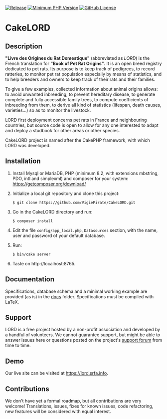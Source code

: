 [![Release](https://img.shields.io/github/v/release/VigiePirate/CakeLORD)](https://github.com/VigiePirate/CakeLORD/releases/tag/latest)
[![Minimum PHP Version](https://img.shields.io/badge/php-%3E%3D%208.2-8892BF.svg)](https://php.net/)
[![GitHub License](https://img.shields.io/github/license/VigiePirate/CakeLORD)](https://github.com/VigiePirate/CakeLORD?tab=GPL-3.0-1-ov-file#readme)

# CakeLORD

## Description

**"Livre des Origines du Rat Domestique"** (abbreviated as *LORD*) is the French translation for **"Book of Pet Rat Origins"**. It is an open breed registry dedicated to pet rats. Its purpose is to keep track of pedigrees, to record ratteries, to monitor pet rat population especially by means of statistics, and to help breeders and owners to keep track of their rats and their families.

To give a few examples, collected information about animal origins allows: to avoid unwanted inbreeding, to prevent hereditary disease, to generate complete and fully accessible family trees, to compute coefficients of inbreeding from them, to derive all kind of statistics (lifespan, death causes, varieties...) so as to monitor the livestock.

LORD first deployment concerns pet rats in France and neighbouring countries, but source code is open to allow for any one interested to adapt and deploy a studbook for other areas or other species.

CakeLORD project is named after the CakePHP framework, with which LORD was developed.

## Installation

1. Install Mysql or MariaDB, PHP (minimum 8.2, with extensions mbstring, PDO, intl and simplexml) and composer for your system: https://getcomposer.org/download/

2. Initialize a local git repository and clone this project:

       $ git clone https://github.com/VigiePirate/CakeLORD.git

3. Go in the CakeLORD directory and run:

       $ composer install

4. Edit the file `config/app_local.php`, `Datasources` section, with the name, user and password of your default database.

5. Run:

       $ bin/cake server

6. Taste on http://localhost:8765.

## Documentation

Specifications, database schema and a minimal working example are provided (as is) in the [docs](https://github.com/VigiePirate/CakeLORD/tree/master/docs) folder. Specifications must be compiled with LaTeX.

## Support

LORD is a free project hosted by a non-profit association and developed by a handful of volunteers. We cannot guarantee support, but might be able to answer issues here or questions posted on the project's [support forum](https://www.srfa.info/forums/forum/229-lord/) from time to time.

## Demo

Our live site can be visited at https://lord.srfa.info.

## Contributions

We don't have yet a formal roadmap, but all contributions are very welcome! Translations, issues, fixes for known issues, code refactoring, new features will be considered with equal interest.
